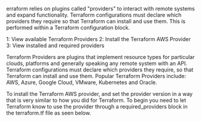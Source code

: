 erraform relies on plugins called "providers" to interact with remote systems and expand functionality. 
Terraform configurations must declare which providers they require so that Terraform can install and use them. 
This is performed within a Terraform configuration block.

 1: View available Terraform Providers
 2: Install the Terraform AWS Provider
 3: View installed and required providers

Terraform Providers are plugins that implement resource types for particular clouds, platforms and generally speaking any remote system with an API. 
Terraform configurations must declare which providers they require, so that Terraform can install and use them. 
Popular Terraform Providers include: AWS, Azure, Google Cloud, VMware, Kubernetes and Oracle.

To install the Terraform AWS provider, and set the provider version in a way that is very similar to how you did for Terraform. 
To begin you need to let Terraform know to use the provider through a required_providers block in the terraform.tf file as seen below.
